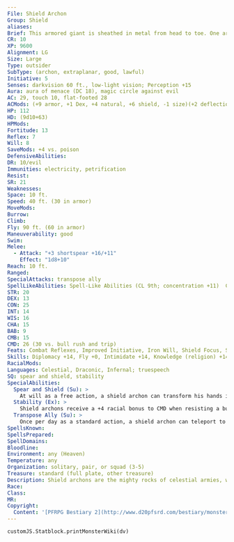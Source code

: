 ```yaml
---
File: Shield Archon
Group: Shield
aliases: 
Brief: This armored giant is sheathed in metal from head to toe. One arm ends in a spear-like blade, the other in a massive shield.
CR: 10
XP: 9600
Alignment: LG
Size: Large
Type: outsider
SubType: (archon, extraplanar, good, lawful)
Initiative: 5
Senses: darkvision 60 ft., low-light vision; Perception +15
Aura: aura of menace (DC 18), magic circle against evil
AC: 29, touch 10, flat-footed 28
ACMods: (+9 armor, +1 Dex, +4 natural, +6 shield, -1 size)(+2 deflection vs. evil)
HP: 112
HD: (9d10+63)
HPMods: 
Fortitude: 13
Reflex: 7
Will: 8
SaveMods: +4 vs. poison
DefensiveAbilities: 
DR: 10/evil
Immunities: electricity, petrification
Resist: 
SR: 21
Weaknesses: 
Space: 10 ft.
Speed: 40 ft. (30 in armor)
MoveMods: 
Burrow: 
Climb: 
Fly: 90 ft. (60 in armor)
Maneuverability: good
Swim: 
Melee: 
  - Attack: "+3 shortspear +16/+11"
    Effect: "1d8+10"
Reach: 10 ft.
Ranged: 
SpecialAttacks: transpose ally
SpellLikeAbilities: Spell-Like Abilities (CL 9th; concentration +11)  Constant-magic circle against evil   At Will-aid, greater teleport (self plus 50 lbs. of objects only), message   1/day-disrupting weapon, divine power, shield other
STR: 20
DEX: 13
CON: 25
INT: 14
WIS: 16
CHA: 15
BAB: 9
CMB: 15
CMD: 26 (30 vs. bull rush and trip)
Feats: Combat Reflexes, Improved Initiative, Iron Will, Shield Focus, Stand Still, Weapon Specialization (shortspear)B
Skills: Diplomacy +14, Fly +0, Intimidate +14, Knowledge (religion) +14, Perception +15, Sense Motive +15, Stealth -6, Survival +15
RacialMods: 
Languages: Celestial, Draconic, Infernal; truespeech
SQ: spear and shield, stability
SpecialAbilities:
  Spear and Shield (Su): >
    At will as a free action, a shield archon can transform his hands into a +1 tower shield and a +3 shortspear, or either individually, or back to hands again. He cannot transform both hands into shields or both into shortspears. A shield archon never takes the typical -2 penalty on attack rolls while wielding a tower shield. A shield archon's weapons cannot be disarmed, but they can be sundered. If a shield archon loses his spear or shield, he can manifest a new one as a full-round action. When a shield archon is slain, these two items fade away-they cannot be looted or wielded by any other creature.
  Stability (Ex): >
    Shield archons receive a +4 racial bonus to CMD when resisting a bull rush or trip attempt.
  Transpose Ally (Su): >
    Once per day as a standard action, a shield archon can teleport to the location of a willing (or unconscious) ally and immediately teleport that ally to the archon's previous position, in effect switching places with the ally. The archon must have line of effect to the target.
SpellsKnown: 
SpellsPrepared: 
SpellDomains: 
Bloodline: 
Environment: any (Heaven)
Temperature: any
Organization: solitary, pair, or squad (3-5)
Treasure: standard (full plate, other treasure)
Description: Shield archons are the mighty rocks of celestial armies, withstanding waves of demons and devils without complaint. Though more than capable of tearing apart lesser demons and devils, their true strength lies in their ability to shrug off deadly attacks from superior opponents, giving their offense-oriented allies time to flank and overwhelm their mutual foes. Shield archons are 9 feet tall and weigh 800 pounds.
Race: 
Class: 
MR: 
Copyright:
  Content: '[PFRPG Bestiary 2](http://www.d20pfsrd.com/bestiary/monster-listings/outsiders/archon/archon-shield)'
---
```

```dataviewjs
customJS.Statblock.printMonsterWiki(dv)
```
